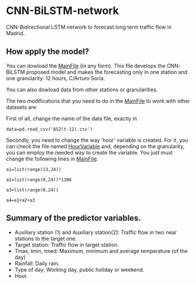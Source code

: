 # CNN-BiLSTM-network
CNN-Bidirectional LSTM network to forecast long term traffic flow in Madrid. 

## How apply the model?
You can dowload the [MainFile](https://github.com/MMH1997/CNN-BiLSTM-network/blob/main/Main.ipynb) (in any form). This file develops the CNN-BiLSTM proposed model and makes the forecasting only in one station and one granularity: 12 hours, C/Arturo Soria.

You can also dowload data from other stations or granularities. 

The two modifications that you need to do in the [MainFile](https://github.com/MMH1997/CNN-BiLSTM-network/blob/main/Main.ipynb) to work with other datasets are:

First of all, change the name of the data file, exactly in 
    
`data=pd.read_csv('AS2(t-12).csv')`
    
Secondly, you need to change the way 'hour' variable is created. For it, you can check the file named [HourVariable](https://github.com/MMH1997/CNN-BiLSTM-network/blob/main/HourVariable.ipynb) and, depending on the granularity, you can employ the needed way to create the variable. You just must change the following lines in [MainFile](https://github.com/MMH1997/CNN-BiLSTM-network/blob/main/Main.ipynb):
    
`a1=list(range(13,24))`

`a2=list(range(0,24))*1306`

`a3=list(range(0,24))`

`a4=a1+a2+a3`


## Summary of the predictor variables.
* Auxiliary station (1) and Auxiliary station(2): Traffic flow in two near stations to the target one. 
* Target station: Traffic flow in target station.
* Tmax, tmin, tmed: Maximum, minimum and average temperature (of the day)
* Rainfall: Daily rain.
* Type of day: Working day, public holiday or weekend.
* Hour.
